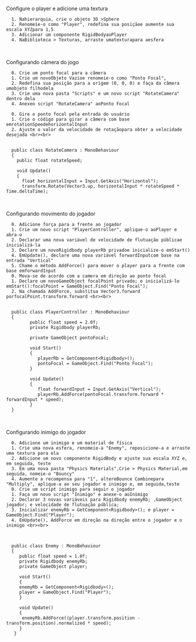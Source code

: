 Configure o player e adicione uma textura

      1. Nahierarquia, crie o objeto 3D >Sphere 
      2. Renomeie-o como "Player", redefina sua posiçãoe aumente sua escala XYZpara 1,5
      3. Adicionar um componente RigidBodyaoPlayer 
      4. NaBiblioteca > Texturas, arraste umatexturapara aesfera
<br>

Configurando câmera do jogo

      0. Crie um ponto focal para a câmera
      1. Crie um novoObjeto Vazioe renomeie-o como "Ponto Focal",
      2. Redefina sua posição para a origem (0, 0, 0) e faça da câmera umobjeto filhodela
      3. Crie uma nova pasta "Scripts" e um novo script "RotateCamera" dentro dela
      4. Anexeo script "RotateCamera" aoPonto Focal

      0. Gire o ponto focal pela entrada do usuário
      1. Crie o código para girar a câmera com base emrotationSpeedehorizontalInput
      2. Ajuste o valor da velocidade de rotaçãopara obter a velocidade desejada <br><br>


      public class RotateCamera : MonoBehaviour
      {
        public float rotateSpeed;
        
        void Update()
        {
          float horizontalInput = Input.GetAxis("Horizontal");
          transform.Rotate(Vector3.up, horizontalInput * rotateSpeed * Time.deltaTime);
<br>

Configurando movimento do jogador 

      0. Adicione força para a frente ao jogador
      1. Crie um novo script "PlayerController", aplique-o aoPlayer e abra-o
      2. Declarar uma nova variável de velocidade de flutuação públicae inicializá-la
      3. Declare um novoRigidbody playerRb privadoe inicialize-o emStart()
      4. EmUpdate(), declare uma nova variável forwardInputcom base na entrada "Vertical"
      5. Chame o método AddForce() para mover o player para a frente com base emforwardInput
      0. Mova-se de acordo com a camera em direção ao ponto focal
      1. Declare um novoGameObject focalPoint privado; e inicializá-lo emStart():focalPoint = GameObject.Find("Ponto Focal");
      2. Na chamada AddForce, substitua Vector3.forward porfocalPoint.transform.forward <br><br>


      public class PlayerController : MonoBehaviour
      {
             public float speed = 2.0f;
             private Rigidbody playerRb;

             private GameObject pontoFocal;
             
             void Start()
             {
                playerRb = GetComponent<Rigidbody>();
                pontoFocal = GameObject.Find("Ponto Focal");
             }
             
             void Update()
             {
                float forwardInput = Input.GetAxis("Vertical");
                playerRb.AddForce(pontoFocal.transform.forward * forwardInput * speed);
             }
      }

<br>

Configurando inimigo do jogador

      0. Adicione um inimigo e um material de física
      1. Crie uma nova esfera, renomeie-a "Enemy", reposicione-a e arraste uma textura para ela
      2. Adicione um novo componente RigidBody e ajuste sua escala XYZ e, em seguida, teste
      3. Em uma nova pasta "Physics Materials",Crie > Physics Material,em seguida, nomeie-o "Bouncy"
      4. Aumente a recompensa para "1", altereBounce Combinepara "Multiply", aplique-a ao seu jogador e inimigo e, em seguida,teste 
      0. Crie um script inimigo para seguir o jogador
      1. Faça um novo script "Inimigo" e anexe-o aoInimigo
      2. Declarar 3 novas variáveis para Rigidbody enemyRb; ,GameObject jogador; e velocidade de flutuação pública;
      3. Inicializar enemyRb = GetComponent<Rigidbody>(); e player = GameObject.Find("Player");
      4. EmUpdate(), AddForce em direção na direção entre o jogador e o inimigo <br><br>

   

      public class Enemy : MonoBehaviour
      {
         public float speed = 1.0f;
         private Rigidbody enemyRb;
         private GameObject player;

         void Start()
         {
         enemyRb = GetComponent<Rigidbody>();
         player = GameObject.Find("Player");
         }
        
         void Update()
         {
          enemyRb.AddForce((player.transform.position - transform.position).normalized * speed);
         }
       }
